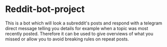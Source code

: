 # Reddit-bot-project
This is a bot which will look a subreddit's posts and respond with a telegram direct message telling you details for example when a topic was most recently posted. Therefore it can be used to give overviews of what you missed or allow you to avoid breaking rules on repeat posts.
